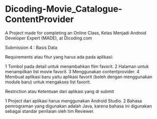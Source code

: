 # Dicoding-Movie_Catalogue-ContentProvider

A Project made for completing an Online Class, Kelas Menjadi Android Developer Expert (MADE), at Dicoding.com

Submission 4 : Basis Data

Requirements atau fitur yang harus ada pada aplikasi:

1 Tombol pada detail untuk menambahkan film favorit.
2 Halaman untuk menampilkan list movie favorit.
3 Menggunakan contentprovider.
4 Membuat aplikasi baru yaitu aplikasi favorit (boleh dengan menggunakan module baru) untuk mengakses list favorit.


Restriction atau Ketentuan dari aplikasi yang di submit

1 Project dari aplikasi harus menggunakan Android Studio.
2 Bahasa pemrograman yang digunakan adalah Java, karena bahasa ini digunakan sebagai standar penilaian oleh tim Reviewer.

